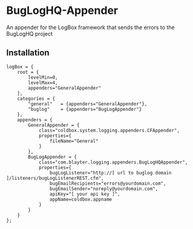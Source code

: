 BugLogHQ-Appender
=================

An appender for the LogBox framework that sends the errors to the BugLogHQ project




Installation
------------



	logBox = {
		root = {
			levelMin=0,
			levelMax=4,
			appenders="GeneralAppender"
		},
		categories = {
			"general"	= {appenders="GeneralAppender"},
			"buglog"	= {appenders="BugLogAppender"}
		},
		appenders = {
			GeneralAppender = {
				class="coldbox.system.logging.appenders.CFAppender",
				properties={
					fileName="General"
				}
			},
			BugLogAppender = {
				class="com.blayter.logging.appenders.BugLogHQAppender",
				properties={
					bugLogListener="http://[ url to buglog domain ]/listeners/bugLogListenerREST.cfm",
					bugEmailRecipients="errors@yourdomain.com",
					bugEmailSender="noreply@yourdomain.com",
					apiKey="[ your api key ]",
					appName=coldbox.appname
				}
			}
		}
	};

